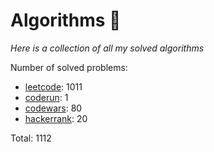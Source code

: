 # Algorithms 🏯

_Here is a collection of all my solved algorithms_

Number of solved problems:
- [leetcode](https://leetcode.com): 1011
- [coderun](https://coderun.yandex.ru/): 1
- [codewars](https://www.codewars.com): 80
- [hackerrank](https://www.hackerrank.com): 20

Total: 1112
